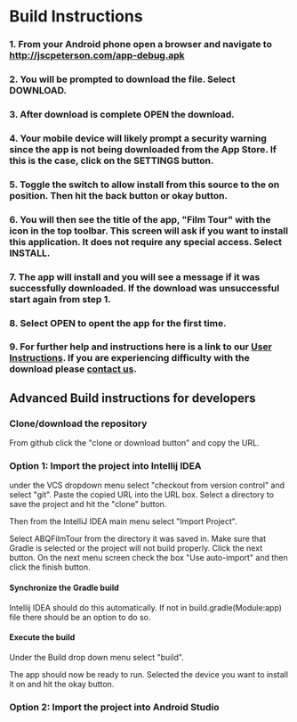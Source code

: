 # Build Instructions

### 1. From your Android phone open a browser and navigate to http://jscpeterson.com/app-debug.apk

### 2. You will be prompted to download the file. Select DOWNLOAD.

### 3. After download is complete OPEN the download.

### 4. Your mobile device will likely prompt a security warning since the app is not being downloaded from the App Store. If this is the case, click on the SETTINGS button.

### 5. Toggle the switch to allow install from this source to the on position. Then hit the back button or okay button.

### 6. You will then see the title of the app, "Film Tour" with the icon in the top toolbar. This screen will ask if you want to install this application. It does not require any special access. Select INSTALL.

### 7. The app will install and you will see a message if it was successfully downloaded. If the download was unsuccessful start again from step 1. 

### 8. Select OPEN to opent the app for the first time.

### 9. For further help and instructions here is a link to our [User Instructions](https://abqfilmtour.github.io/docs/UsageInstructions.html). If you are experiencing difficulty with the download please [contact us](mailto:abqfilmtour@gmail.com).


## Advanced Build instructions for developers

### Clone/download the repository

From github click the "clone or download button" and copy the URL.

### Option 1: Import the project into Intellij IDEA

under the VCS dropdown menu select "checkout from version control" and select "git". Paste the copied URL into the URL box.
Select a directory to save the project and hit the "clone" button.

 Then from the IntelliJ IDEA main menu select "Import Project".
 
Select ABQFilmTour from the directory it was saved in. Make sure that Gradle is selected or the project will not build properly.
Click the next button. On the next menu screen check the box "Use auto-import" and then click the finish button.

#### Synchronize the Gradle build

Intellij IDEA should do this automatically. If not in build.gradle(Module:app) file there should be an option to do so.

#### Execute the build

Under the Build drop down menu select "build".  

The app should now be ready to run. Selected the device you want to install it on and hit the okay button.

### Option 2: Import the project into Android Studio




